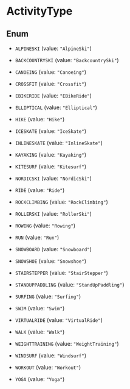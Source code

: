 
# ActivityType

## Enum


* `ALPINESKI` (value: `"AlpineSki"`)

* `BACKCOUNTRYSKI` (value: `"BackcountrySki"`)

* `CANOEING` (value: `"Canoeing"`)

* `CROSSFIT` (value: `"Crossfit"`)

* `EBIKERIDE` (value: `"EBikeRide"`)

* `ELLIPTICAL` (value: `"Elliptical"`)

* `HIKE` (value: `"Hike"`)

* `ICESKATE` (value: `"IceSkate"`)

* `INLINESKATE` (value: `"InlineSkate"`)

* `KAYAKING` (value: `"Kayaking"`)

* `KITESURF` (value: `"Kitesurf"`)

* `NORDICSKI` (value: `"NordicSki"`)

* `RIDE` (value: `"Ride"`)

* `ROCKCLIMBING` (value: `"RockClimbing"`)

* `ROLLERSKI` (value: `"RollerSki"`)

* `ROWING` (value: `"Rowing"`)

* `RUN` (value: `"Run"`)

* `SNOWBOARD` (value: `"Snowboard"`)

* `SNOWSHOE` (value: `"Snowshoe"`)

* `STAIRSTEPPER` (value: `"StairStepper"`)

* `STANDUPPADDLING` (value: `"StandUpPaddling"`)

* `SURFING` (value: `"Surfing"`)

* `SWIM` (value: `"Swim"`)

* `VIRTUALRIDE` (value: `"VirtualRide"`)

* `WALK` (value: `"Walk"`)

* `WEIGHTTRAINING` (value: `"WeightTraining"`)

* `WINDSURF` (value: `"Windsurf"`)

* `WORKOUT` (value: `"Workout"`)

* `YOGA` (value: `"Yoga"`)



